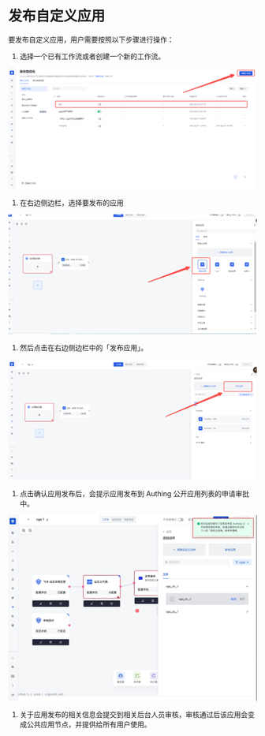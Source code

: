 # 发布自定义应用

要发布自定义应用，用户需要按照以下步骤进行操作：

1. 选择一个已有工作流或者创建一个新的工作流。

![](../../static/QZaebnikqoxCotxxTjkcSM6VnRb.png)

1. 在右边侧边栏，选择要发布的应用

![](../../static/PQuCb4iQWoNusYxjbvzcE7hunub.png)

1. 然后点击在右边侧边栏中的「发布应用」。

![](../../static/XoRybWRIEoqIshx4biQcuOxKnT2.png)

1. 点击确认应用发布后，会提示应用发布到 Authing 公开应用列表的申请审批中。

![](../../static/Tx3zbpvo6o3vnxxzKU9c5gR2n7f.jpg)

1. 关于应用发布的相关信息会提交到相关后台人员审核，审核通过后该应用会变成公共应用节点，并提供给所有用户使用。
